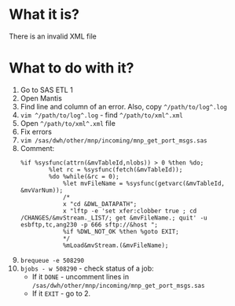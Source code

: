 #                  What it is?

There is an invalid XML file

#                  What to do with it?

1. Go to SAS ETL 1
2. Open Mantis
3. Find line and column of an error. Also, copy `^/path/to/log^.log`
4. `vim ^/path/to/log^.log` - find `^/path/to/xml^.xml`
5. Open `^/path/to/xml^.xml` file
6. Fix errors
7. `vim /sas/dwh/other/mnp/incoming/mnp_get_port_msgs.sas`
8. Comment:
   ```SAS
   %if %sysfunc(attrn(&mvTableId,nlobs)) > 0 %then %do;
           %let rc = %sysfunc(fetch(&mvTableId));
           %do %while(&rc = 0);
               %let mvFileName = %sysfunc(getvarc(&mvTableId, &mvVarNum));
               /* 
               x "cd &DWL_DATAPATH";
               x "lftp -e 'set xfer:clobber true ; cd /CHANGES/&mvStream._LIST/; get &mvFileName.; quit' -u esbftp,tc,ang230 -p 666 sftp://&host ";
               %if %DWL_NOT_OK %then %goto EXIT;
               */
               %mLoad&mvStream.(&mvFileName);
   ```
9. `brequeue -e 508290`
10. `bjobs - w 508290` - check status of a job:
    - If it `DONE` - uncomment lines in `/sas/dwh/other/mnp/incoming/mnp_get_port_msgs.sas`
    - If it `EXIT` - go to 2.
